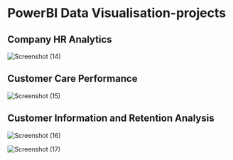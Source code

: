 # PowerBI Data Visualisation-projects

## Company HR Analytics
![Screenshot (14)](https://github.com/Sayantan31Malladeb/PowerBI-Data-Visualisation-projects/assets/70769927/59c7ccca-5b14-4613-9d96-fc37c252296d)

## Customer Care Performance 
![Screenshot (15)](https://github.com/Sayantan31Malladeb/PowerBI-Data-Visualisation-projects/assets/70769927/eb843c11-c031-4836-a0f9-d292178347c5)

## Customer Information and Retention Analysis
![Screenshot (16)](https://github.com/Sayantan31Malladeb/PowerBI-Data-Visualisation-projects/assets/70769927/18e79d8d-3a8c-4c49-9b85-54f9eeaa5dc4)


![Screenshot (17)](https://github.com/Sayantan31Malladeb/PowerBI-Data-Visualisation-projects/assets/70769927/fe5b46b0-57a3-40c6-8869-a288df7f0fe6)
